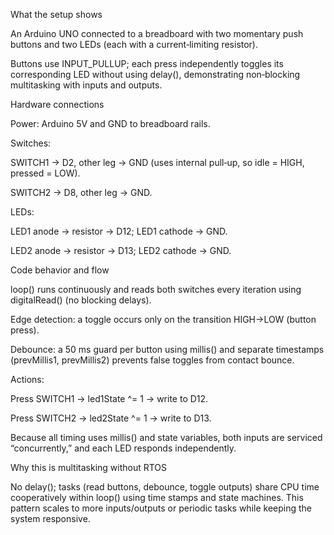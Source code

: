 What the setup shows

An Arduino UNO connected to a breadboard with two momentary push buttons and two LEDs (each with a current‑limiting resistor).

Buttons use INPUT_PULLUP; each press independently toggles its corresponding LED without using delay(), demonstrating non‑blocking multitasking with inputs and outputs.

Hardware connections

Power: Arduino 5V and GND to breadboard rails.

Switches:

SWITCH1 → D2, other leg → GND (uses internal pull‑up, so idle = HIGH, pressed = LOW).

SWITCH2 → D8, other leg → GND.

LEDs:

LED1 anode → resistor → D12; LED1 cathode → GND.

LED2 anode → resistor → D13; LED2 cathode → GND.

Code behavior and flow

loop() runs continuously and reads both switches every iteration using digitalRead() (no blocking delays).

Edge detection: a toggle occurs only on the transition HIGH→LOW (button press).

Debounce: a 50 ms guard per button using millis() and separate timestamps (prevMillis1, prevMillis2) prevents false toggles from contact bounce.

Actions:

Press SWITCH1 → led1State ^= 1 → write to D12.

Press SWITCH2 → led2State ^= 1 → write to D13.

Because all timing uses millis() and state variables, both inputs are serviced “concurrently,” and each LED responds independently.

Why this is multitasking without RTOS

No delay(); tasks (read buttons, debounce, toggle outputs) share CPU time cooperatively within loop() using time stamps and state machines.
This pattern scales to more inputs/outputs or periodic tasks while keeping the system responsive.

